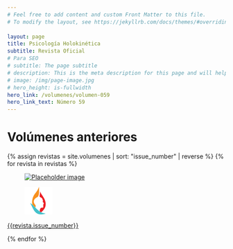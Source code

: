 ```yaml
---
# Feel free to add content and custom Front Matter to this file.
# To modify the layout, see https://jekyllrb.com/docs/themes/#overriding-theme-defaults

layout: page
title: Psicología Holokinética
subtitle: Revista Oficial
# Para SEO
# subtitle: The page subtitle
# description: This is the meta description for this page and will help it appear in search engines
# image: /img/page-image.jpg
# hero_height: is-fullwidth
hero_link: /volumenes/volumen-059
hero_link_text: Número 59
---
```


# Volúmenes anteriores


<div class="grid">
    {% assign revistas = site.volumenes | sort: "issue_number" | reverse %}
    {% for revista in revistas %}
    <div class="cell">
        <a href="{{revista.url}}">
        <div class="card">
            <div class="card-image">
                <figure class="image is-4by3">
                <img class="pdf-thumbnail-clip"
                    src="{{revista.pdf_file | pdf_thumbnail: resize:'25%' }}"
                    alt="Placeholder image"
                    loading="lazy"
                />
                </figure>
            </div>
            <div class="card-content">
                <div class="media">
                    <div class="media-left">
                        <figure class="image is-48x48">
                        <img
                            src="/assets/img/navbar-logo-plain.svg"
                            alt="Placeholder image"
                        />
                        </figure>
                    </div>
                    <div class="media-content">
                        <p class="title is-4">{{revista.issue_number}}</p>
                    </div>
                </div>
            </div>
        </div>
        </a>
</div>
{% endfor %}
</div>
